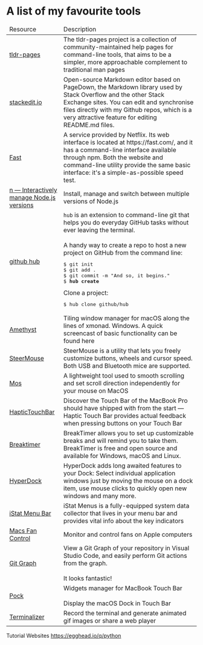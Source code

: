 # A list of my favourite tools 

<table>
  <thead>
    <tr>
      <td>Resource </td>
      <td>Description</td>
    </tr>
  </thead>
  <tbody>
    <tr>
      <td><a href="https://github.com/tldr-pages/tldr">tldr-pages</a></td>
      <td>
        The tldr-pages project is a collection of community-maintained help pages for command-line tools, that aims to be
        a
        simpler, more approachable complement to traditional man pages</td>
    </tr>
    <tr>
      <td><a href="https://stackedit.io/">stackedit.io</a></td>
      <td>Open-source Markdown editor based on PageDown, the Markdown library used by
        Stack Overflow and the other Stack Exchange sites. You can edit and synchronise files directly with my Github
        repos,
        which is a very attractive feature for editing README.md files.</td>
    </tr>
    <tr>
      <td><a href="https://github.com/sindresorhus/fast-cli">Fast</a></td>
      <td>A service provided by Netflix. Its web interface is located at https://fast.com/, and it has a command-line
        interface
        available through npm. Both the website and command-line utility provide the same basic interface: it's a
        simple-as-possible speed test.</td>
    </tr>
    <tr>
      <td><a href="https://github.com/tj/n">n — Interactively manage Node.js versions</a></td>
      <td>Install, manage and switch between multiple versions of Node.js
      </td>
    </tr>
    <tr>
      <td><a href="https://hub.github.com/">github hub</a></td>
      <td>
        <code>hub</code> is an extension to command-line git that helps you do everyday GitHub tasks without ever leaving
        the terminal.
        <br />
        <br />
        A handy way to create a repo to host a new project on GitHub from the command line:
<pre>$ git init
$ git add .
$ git commit -m "And so, it begins."
$ <strong>hub create</strong>
</pre>
Clone a project:
<pre>
$ hub clone github/hub
</pre>
      </td>
    </tr>
    <tr>
      <td><a href="https://ianyh.com/amethyst/">Amethyst</a></td>
      <td>Tiling window manager for macOS along the lines of xmonad. Windows. A quick screencast of basic functionality
        can be found here</td>
    </tr>
    <tr>
      <td><a href="https://plentycom.jp/en/steermouse/">SteerMouse</a></td>
      <td>SteerMouse is a utility that lets you freely customize buttons, wheels and cursor speed. Both USB and Bluetooth
        mice are supported.</td>
    </tr>
    <tr>
      <td><a href="https://mos.caldis.me/">Mos</a></td>
      <td>A lightweight tool used to smooth scrolling and set scroll direction independently for your mouse on MacOS</td>
    </tr>
    <tr>
      <td><a href="https://www.haptictouchbar.com/">HapticTouchBar</a></td>
      <td>Discover the Touch Bar of the MacBook Pro should have shipped with from the start — Haptic Touch Bar provides
        actual feedback when pressing buttons on your Touch Bar</td>
    </tr>
    <tr>
      <td><a href="https://breaktimer.app/">Breaktimer</a></td>
      <td>BreakTimer allows you to set up customizable breaks and will remind you to take them.
        BreakTimer is free and open source and available for Windows, macOS and Linux.</td>
    </tr>
    <tr>
      <td><a href="https://bahoom.com/hyperdock">HyperDock</a></td>
      <td>HyperDock adds long awaited features to your Dock: Select individual application windows just by moving the
        mouse on a dock item, use mouse clicks to quickly open new windows and many more.</td>
    </tr>
    <tr>
      <td><a href="https://bjango.com/mac/istatmenus/">iStat Menu Bar</a></td>
      <td>iStat Menus is a fully-equipped system data collector that lives in your menu bar and provides vital info about
        the key indicators</td>
    </tr>
    <tr>
      <td><a href="https://crystalidea.com/macs-fan-control">Macs Fan Control</a></td>
      <td>Monitor and control fans on Apple computers</td>
    </tr>
    <tr>
      <td><a href="https://github.com/mhutchie/vscode-git-graph">Git Graph</a></td>
      <td>View a Git Graph of your repository in Visual Studio Code, and easily perform Git actions from the graph. <br/><br/>It looks fantastic!</td>
    </tr>
    <tr>
      <td><a href="https://github.com/pock/pock">Pock</a></td>
      <td>Widgets manager for MacBook Touch Bar<br/></br>Display the macOS Dock in Touch Bar</td>
    </tr>
    <tr>
      <td><a href="https://github.com/faressoft/terminalizer">Terminalizer</a></td>
      <td>Record the terminal and generate animated gif images or share a web player</td>
    </tr>  
  </tbody>
</table>

Tutorial Websites
https://egghead.io/q/python
<!--stackedit_data:
eyJoaXN0b3J5IjpbLTE2MzE3ODIzMTAsLTEzNjc2NTg2MzEsLT
E3OTY5ODc1MzgsLTEyNDIzMjkwNTYsLTE4MDI5MjI4NDVdfQ==

-->